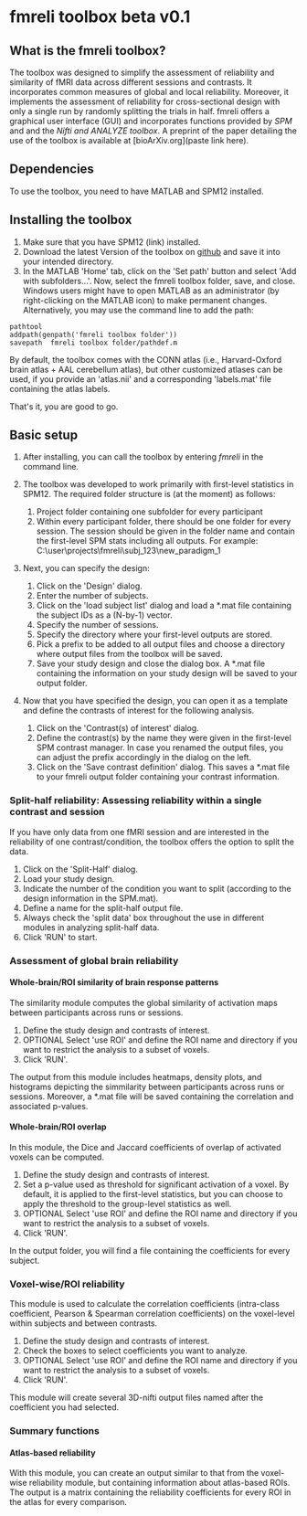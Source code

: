 # fmreli toolbox beta v0.1

## What is the fmreli toolbox?

The toolbox was designed to simplify the assessment of reliability and similarity of fMRI data across different sessions and contrasts. It incorporates common measures of global and local reliability. Moreover, it implements the assessment of reliability for cross-sectional design with only a single run by randomly splitting the trials in half. fmreli offers a graphical user interface (GUI) and incorporates functions provided by *SPM* and and the *Nifti and ANALYZE toolbox*. A preprint of the paper detailing the use of the toolbox is available at [bioArXiv.org](paste link here).

## Dependencies

To use the toolbox, you need to have MATLAB and SPM12 installed. 

## Installing the toolbox

1. Make sure that you have SPM12 (link) installed.
1. Download the latest Version of the toolbox on [github](https://github.com/nkroemer/reliability/) and save it into your intended directory.
1. In the MATLAB 'Home' tab, click on the 'Set path' button and select 'Add with subfolders…'. Now, select the fmreli toolbox folder, save, and close. Windows users might have to open MATLAB as an administrator (by right-clicking on the MATLAB icon) to make permanent changes.
Alternatively, you may use the command line to add the path:
```
pathtool
addpath(genpath('fmreli toolbox folder'))
savepath  fmreli toolbox folder/pathdef.m
```

By default, the toolbox comes with the CONN atlas (i.e., Harvard-Oxford brain atlas + AAL cerebellum atlas), but other customized atlases can be used, if you provide an 'atlas.nii' and a corresponding 'labels.mat' file containing the atlas labels.

That's it, you are good to go.

## Basic setup

1. After installing, you can call the toolbox by entering *fmreli* in the command line.

1. The toolbox was developed to work primarily with first-level statistics in SPM12.
The required folder structure is (at the moment) as follows:
    1. Project folder containing one subfolder for every participant
    1. Within every participant folder, there should be one folder for every session. The session should be given in the folder name and contain the first-level SPM stats including all outputs.
    For example: C:\user\projects\fmreli\subj_123\new_paradigm_1

1. Next, you can specify the design:
    1. Click on the 'Design' dialog.
    1. Enter the number of subjects.
    1. Click on the 'load subject list' dialog and load a \*.mat file containing the subject IDs as a (N-by-1) vector.
    1. Specify the number of sessions.
    1. Specify the directory where your first-level outputs are stored.
    1. Pick a prefix to be added to all output files and choose a directory where output files from the toolbox will be saved.
    1. Save your study design and close the dialog box. A \*.mat file containing the information on your study design will be saved to your output folder.

1. Now that you have specified the design, you can open it as a template and define the contrasts of interest for the following analysis.
    1. Click on the 'Contrast(s) of interest' dialog.
    1. Define the contrast(s) by the name they were given in the first-level SPM contrast manager. In case you renamed the output files, you can adjust the prefix accordingly in the dialog on the left.
    1. Click on the 'Save contrast definition' dialog. This saves a \*.mat file to your fmreli output folder containing your contrast information.

### Split-half reliability: Assessing reliability within a single contrast and session

If you have only data from one fMRI session and are interested in the reliability of one contrast/condition, the toolbox offers the option to split the data.

1. Click on the 'Split-Half' dialog.
1. Load your study design.
1. Indicate the number of the condition you want to split (according to the design information in the SPM.mat).
1. Define a name for the split-half output file.
1. Always check the 'split data' box throughout the use in different modules in analyzing split-half data.
1. Click 'RUN' to start.

### Assessment of global brain reliability

#### Whole-brain/ROI similarity of brain response patterns

The similarity module computes the global similarity of activation maps between participants across runs or sessions.

1. Define the study design and contrasts of interest.
1. OPTIONAL Select 'use ROI' and define the ROI name and directory if you want to restrict the analysis to a subset of voxels.
1. Click 'RUN'.

The output from this module includes heatmaps, density plots, and histograms depicting the simmilarity between participants across runs or sessions. Moreover, a \*.mat file will be saved containing the correlation and associated p-values.

#### Whole-brain/ROI overlap

In this module, the Dice and Jaccard coefficients of overlap of activated voxels can be computed. 

1. Define the study design and contrasts of interest.
1. Set a p-value used as threshold for significant activation of a voxel. By default, it is applied to the first-level statistics, but you can choose to apply the threshold to the group-level statistics as well.
1. OPTIONAL Select 'use ROI' and define the ROI name and directory if you want to restrict the analysis to a subset of voxels.
1. Click 'RUN'.

In the output folder, you will find a file containing the coefficients for every subject.

### Voxel-wise/ROI reliability

This module is used to calculate the correlation coefficients (intra-class coefficient, Pearson & Spearman correlation coefficients) on the voxel-level within subjects and between contrasts.

1. Define the study design and contrasts of interest.
1. Check the boxes to select coefficients you want to analyze.
1. OPTIONAL Select 'use ROI' and define the ROI name and directory if you want to restrict the analysis to a subset of voxels.
1. Click 'RUN'.

This module will create several 3D-nifti output files named after the coefficient you had selected.

### Summary functions

#### Atlas-based reliability

With this module, you can create an output similar to that from the voxel-wise reliability module, but containing information about atlas-based ROIs. The output is a matrix containing the reliability coefficients for every ROI in the atlas for every comparison.
